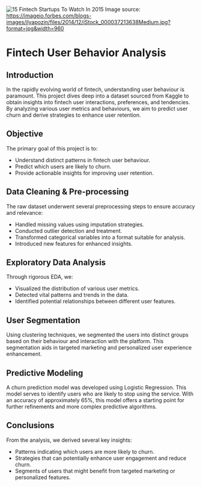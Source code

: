 ![15 Fintech Startups To Watch In 2015](https://github.com/advityakundu/Fintech-User-Behavior-Analysis/assets/68111699/040b3f70-e1de-4d22-8f3d-f1ed15a0459a)
Image source: https://imageio.forbes.com/blogs-images/ilyapozin/files/2014/12/iStock_000037213638Medium.jpg?format=jpg&width=960
# Fintech User Behavior Analysis

## Introduction

In the rapidly evolving world of fintech, understanding user behaviour is paramount. This project dives deep into a dataset sourced from Kaggle to obtain insights into fintech user interactions, preferences, and tendencies. By analyzing various user metrics and behaviours, we aim to predict user churn and derive strategies to enhance user retention.

## Objective

The primary goal of this project is to:
- Understand distinct patterns in fintech user behaviour.
- Predict which users are likely to churn.
- Provide actionable insights for improving user retention.

## Data Cleaning & Pre-processing

The raw dataset underwent several preprocessing steps to ensure accuracy and relevance:
- Handled missing values using imputation strategies.
- Conducted outlier detection and treatment.
- Transformed categorical variables into a format suitable for analysis.
- Introduced new features for enhanced insights.

## Exploratory Data Analysis

Through rigorous EDA, we:
- Visualized the distribution of various user metrics.
- Detected vital patterns and trends in the data.
- Identified potential relationships between different user features.

## User Segmentation

Using clustering techniques, we segmented the users into distinct groups based on their behaviour and interaction with the platform. This segmentation aids in targeted marketing and personalized user experience enhancement.

## Predictive Modeling

A churn prediction model was developed using Logistic Regression. This model serves to identify users who are likely to stop using the service. With an accuracy of approximately 65%, this model offers a starting point for further refinements and more complex predictive algorithms.

## Conclusions

From the analysis, we derived several key insights:
- Patterns indicating which users are more likely to churn.
- Strategies that can potentially enhance user engagement and reduce churn.
- Segments of users that might benefit from targeted marketing or personalized features.
